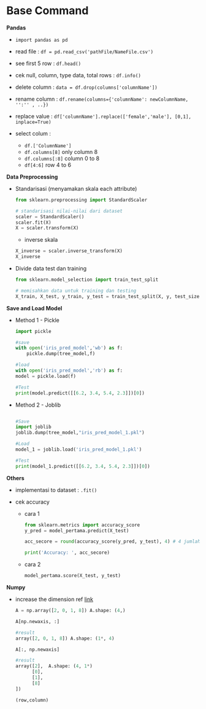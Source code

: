 # Base Command

**Pandas** 

- ``import pandas as pd``

- read file : ``df = pd.read_csv('pathFile/NameFile.csv')``
- see first 5 row : ``df.head()``
- cek null, column, type data, total rows : ``df.info()``
- delete column : ``data = df.drop(columns['columnName'])``
- rename column : ``df.rename(columns={'columnName': newColumnName, '':'' , ..})``
- replace value : ``df['columnName'].replace(['female','male'], [0,1], inplace=True)``
- select colum : 
  - ``df.['ColumnName']``
  - ``df.columns[8]`` only column 8
  - ``df.columns[:8]`` column 0 to 8
  - ``df[4:6]`` row 4 to 6
  

**Data Preprocessing**
- Standarisasi (menyamakan skala each attribute)
  ```py
  from sklearn.preprocessing import StandardScaler
  
  # standarisasi nilai-nilai dari dataset
  scaler = StandardScaler()
  scaler.fit(X)
  X = scaler.transform(X)
  ```

  - inverse skala
  ```py
  X_inverse = scaler.inverse_transform(X)
  X_inverse
  ```

- Divide data test dan training
  ```py
  from sklearn.model_selection import train_test_split
  
  # memisahkan data untuk training dan testing
  X_train, X_test, y_train, y_test = train_test_split(X, y, test_size=0.33, random_state=42)
  ```

**Save and Load Model**

- Method 1 - Pickle
    ```py
    import pickle
    
    #save
    with open('iris_pred_model','wb') as f:
        pickle.dump(tree_model,f)

    #load
    with open('iris_pred_model','rb') as f:
    model = pickle.load(f)

    #Test
    print(model.predict([[6.2, 3.4, 5.4, 2.3]])[0])

    ``` 
- Method 2 - Joblib
    ```py
    
    #Save
    import joblib
    joblib.dump(tree_model,"iris_pred_model_1.pkl")

    #Load
    model_1 = joblib.load('iris_pred_model_1.pkl')

    #Test
    print(model_1.predict([[6.2, 3.4, 5.4, 2.3]])[0])
    ```

**Others**

- implementasi to dataset : ``.fit()``

- cek accuracy
  - cara 1
    ```py
    from sklearn.metrics import accuracy_score
    y_pred = model_pertama.predict(X_test)
    
    acc_secore = round(accuracy_score(y_pred, y_test), 4) # 4 jumlah attribut
    
    print('Accuracy: ', acc_secore)
    ```
  - cara 2
    ```py
    model_pertama.score(X_test, y_test)
    ```

**Numpy**
- increase the dimension
  ref [link](https://stackoverflow.com/questions/29241056/how-does-numpy-newaxis-work-and-when-to-use-it)
  
  ```py
  A = np.array([2, 0, 1, 8]) A.shape: (4,)

  A[np.newaxis, :]

  #result
  array([2, 0, 1, 8]) A.shape: (1*, 4)

  A[:, np.newaxis] 
  
  #result
  array([2],  A.shape: (4, 1*)
        [0],
        [1],
        [8]
  ])

  (row,column)
  ```
